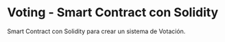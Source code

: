 # Voting - Smart Contract con Solidity

Smart Contract con Solidity para crear un sistema de Votación.

